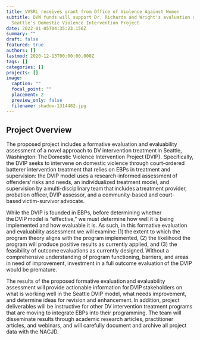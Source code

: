 ```yaml
---
title: VVSRL receives grant from Office of Violence Against Women
subtitle: OVW funds will support Dr. Richards and Wright's evaluation of the
  Seattle's Domestic Violence Intervention Project
date: 2022-01-05T04:35:23.156Z
summary: ""
draft: false
featured: true
authors: []
lastmod: 2020-12-13T00:00:00.000Z
tags: []
categories: []
projects: []
image:
  caption: ""
  focal_point: ""
  placement: 2
  preview_only: false
  filename: shadow-1314482.jpg
---
```

## Project Overview

<!--StartFragment-->

The proposed project includes a formative evaluation and evaluability assessment of a novel approach to DV intervention treatment in Seattle, Washington: The Domestic Violence Intervention Project (DVIP).  Specifically, the DVIP seeks to intervene on domestic violence through court-ordered batterer intervention treatment that relies on EBPs in treatment and supervision: the DVIP model uses a research-informed assessment of offenders’ risks and needs, an individualized treatment model, and supervision by a multi-disciplinary team that includes a treatment provider, probation officer, DVIP assessor, and a community-based and court-based victim-survivor advocate.  

While the DVIP is founded in EBPs, before determining whether the DVIP model is “effective,” we must determine how well it is being implemented and how evaluable it is. As such, in this formative evaluation and evaluability assessment we will examine: (1) the extent to which the program theory aligns with the program implemented, (2) the likelihood the program will produce positive results as currently applied, and (3) the feasibility of outcome evaluations as currently designed. Without a comprehensive understanding of program functioning, barriers, and areas in need of improvement, investment in a full outcome evaluation of the DVIP would be premature.   

The results of the proposed formative evaluation and evaluability assessment will provide actionable information for DVIP stakeholders on what is working well in the Seattle DVIP model, what needs improvement, and determine ideas for revision and enhancement. In addition, project deliverables will be instructive for other DV intervention treatment programs that are moving to integrate EBPs into their programming. The team will disseminate results through academic research articles, practitioner articles, and webinars, and will carefully document and archive all project data with the NACJD.  

<!--EndFragment-->